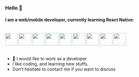 ### Hello 👋

#### I am a web/mobile developer, currently learning React Native:

<br />


<div style="padding-: 5rem">
<img width="40px" src="https://cdn.jsdelivr.net/gh/devicons/devicon/icons/html5/html5-original.svg" />
<img width="40px" src="https://cdn.jsdelivr.net/gh/devicons/devicon/icons/css3/css3-original.svg" />
<img width="40px" src="https://cdn.jsdelivr.net/gh/devicons/devicon/icons/javascript/javascript-original.svg" />
<img width="40px" src="https://cdn.jsdelivr.net/gh/devicons/devicon/icons/react/react-original.svg" />
<img width="40px" src="https://cdn.jsdelivr.net/gh/devicons/devicon/icons/nextjs/nextjs-original.svg" />
<img width="40px" src="https://cdn.jsdelivr.net/gh/devicons/devicon/icons/typescript/typescript-original.svg" />
<img width="40px" src="https://cdn.jsdelivr.net/gh/devicons/devicon/icons/tailwindcss/tailwindcss-plain.svg" />
<img width="40px" src="https://cdn.jsdelivr.net/gh/devicons/devicon/icons/express/express-original.svg" />
<img width="40px" src="https://cdn.jsdelivr.net/gh/devicons/devicon/icons/mongodb/mongodb-original-wordmark.svg" />
</div>

<br />

- 🔭 I would like to work as a developer
- I like coding, and learning new stuffs. <br />
- Don't hesitate to contact me if you want to discuss
